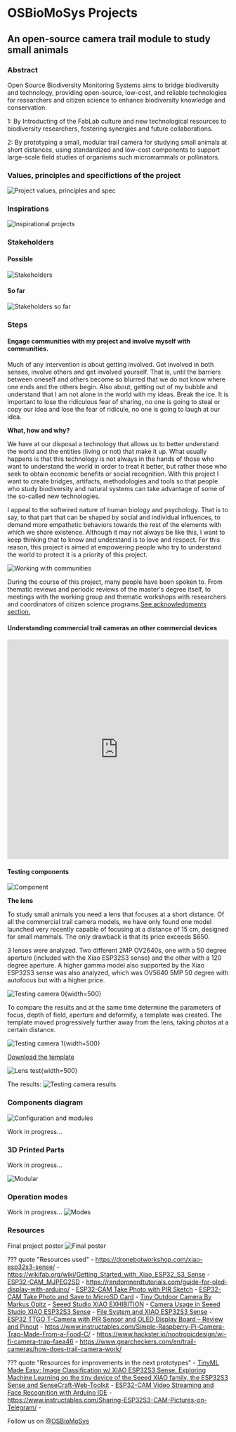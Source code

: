 # **OSBioMoSys Projects**

## An open-source camera trail module to study small animals

### Abstract

Open Source Biodiversity Monitoring Systems aims to bridge biodiversity and technology, providing open-source, low-cost, and reliable technologies for researchers and citizen science to enhance biodiversity knowledge and conservation.

1: By Introducting of the FabLab culture and new technological resources to biodiversity researchers, fostering synergies and future collaborations.

2: By prototyping a small, modular trail camera for studying small animals at short distances, using standardized and low-cost components to support large-scale field studies of organisms such micromammals or pollinators.


### Values, principles and specifictions of the project

![Project values, principles and spec](../images/MP_ProjectValuesPrincipleSpecs.jpg)

### Inspirations

![Inspirational projects](../images/MP_inspirations.jpg)

### Stakeholders

#### Possible
![Stakeholders](../images/MP_possibleStakeholders.jpg)

#### So far
![Stakeholders so far](../images/MP_Stackholders_sofar.PNG)


### Steps

#### Engage communities with my project and involve myself with communities.

Much of any intervention is about getting involved. Get involved in both senses, involve others and get involved yourself. That is, until the barriers between oneself and others become so blurred that we do not know where one ends and the others begin. Also about, getting out of my bubble and understand that I am not alone in the world with my ideas. Break the ice. It is important to lose the ridiculous fear of sharing, no one is going to steal or copy our idea and lose the fear of ridicule, no one is going to laugh at our idea.

**What, how and why?**

We have at our disposal a technology that allows us to better understand the world and the entities (living or not) that make it up. What usually happens is that this technology is not always in the hands of those who want to understand the world in order to treat it better, but rather those who seek to obtain economic benefits or social recognition. With this project I want to create bridges, artifacts, methodologies and tools so that people who study biodiversity and natural systems can take advantage of some of the so-called new technologies.

I appeal to the softwired nature of human biology and psychology. That is to say, to that part that can be shaped by social and individual influences, to demand more empathetic behaviors towards the rest of the elements with which we share existence. Although it may not always be like this, I want to keep thinking that to know and understand is to love and respect. For this reason, this project is aimed at empowering people who try to understand the world to protect it is a priority of this project.

![Working with communities](../images/MP_communities.PNG)

During the course of this project, many people have been spoken to. From thematic reviews and periodic reviews of the master's degree itself, to meetings with the working group and thematic workshops with researchers and coordinators of citizen science programs.[See acknowledgments section.](../masterProject/MP-05-PeopleAcknowledgments.md) 


#### Understanding commercial trail cameras an other commercial devices

<iframe src="https://www.youtube.com/embed/Bn4BHyr0K_U?si=WTkQIoIbWOFq3Q-m" 
frameborder="0"
width="100%"
height="500"
allowfullscreen="true"
mozallowfullscreen="true"
webkitallowfullscreen="true">
</iframe>


#### Testing components

![Component](../images/MP_Components.JPG)


**The lens**

To study small animals you need a lens that focuses at a short distance. Of all the commercial trail camera models, we have only found one model launched very recently capable of focusing at a distance of 15 cm, designed for small mammals. The only drawback is that its price exceeds $650.

3 lenses were analyzed. Two different 2MP OV2640s, one with a 50 degree aperture (included with the Xiao ESP32S3 sense) and the other with a 120 degree aperture. A higher gamma model also supported by the Xiao ESP32S3 sense was also analyzed, which was OV5640 5MP 50 degree with autofocus but with a higher price.

![Testing camera 0](../images/MP_TestingCameras0.PNG){width=500}

To compare the results and at the same time determine the parameters of focus, depth of field, aperture and deformity, a template was created. The template moved progressively further away from the lens, taking photos at a certain distance.

![Testing camera 1](../images/MP_TestingCameras.PNG){width=500}

[Download the template](../files/CameraTesterTemplate.pdf)

![Lens test](../images/MP_CameraTest_template.PNG){width=500}

The results:
![Testing camera results](../images/MP_TestingCamerasResults.PNG)

### Components diagram

![Configuration and modules](../images/MP_ModulesConfiguration.JPG)

Work in progress...

### 3D Printed Parts

Work in progress...

![Modular](../images/MP_ModularSystem.JPG)

### Operation modes

Work in progress...
![Modes](../images/MP_Modes.JPG)

### Resources

Final project poster
![Final poster](../images/CameraTrapPoster_v170624.jpg)


??? quote "Resources used"
    - https://dronebotworkshop.com/xiao-esp32s3-sense/
    - https://wikifab.org/wiki/Getting_Started_with_Xiao_ESP32_S3_Sense
    - [ESP32-CAM_MJPEG2SD](https://github.com/s60sc/ESP32-CAM_MJPEG2SD?tab=readme-ov-file#motion-detection-by-camera)
    - https://randomnerdtutorials.com/guide-for-oled-display-with-arduino/
    - [ESP32-CAM Take Photo with PIR Sketch](https://randomnerdtutorials.com/esp32-cam-pir-motion-detector-photo-capture/)
    - [ESP32-CAM Take Photo and Save to MicroSD Card](https://randomnerdtutorials.com/esp32-cam-take-photo-save-microsd-card/)
    - [Tiny Outdoor Camera By Markus Opitz](https://www.instructables.com/Tiny-Outdoor-Camera/)
    - [Seeed Studio XIAO EXHIBITION](https://wiki.seeedstudio.com/xiao_topic_page/)
    - [Camera Usage in Seeed Studio XIAO ESP32S3 Sense](https://wiki.seeedstudio.com/xiao_esp32s3_camera_usage/#taking-photos-with-the-camera)
    - [File System and XIAO ESP32S3 Sense](https://wiki.seeedstudio.com/xiao_esp32s3_sense_filesystem/)
    - [ESP32 TTGO T-Camera with PIR Sensor and OLED Display Board – Review and Pinout](https://makeradvisor.com/esp32-ttgo-t-camera-pir-sensor-oled/)
    - https://www.instructables.com/Simple-Raspberry-Pi-Camera-Trap-Made-From-a-Food-C/
    - https://www.hackster.io/nootropicdesign/wi-fi-camera-trap-faea46
    - https://www.gearcheckers.com/en/trail-cameras/how-does-trail-camera-work/
    
    
    
    
??? quote "Resources for improvements in the next prototypes"
    - [TinyML Made Easy: Image Classification w/ XIAO ESP32S3 Sense. Exploring Machine Learning on the tiny device of the Seeed XIAO family, the ESP32S3 Sense and SenseCraft-Web-Toolkit](https://www.hackster.io/mjrobot/tinyml-made-easy-image-classification-w-xiao-esp32s3-sense-cb42ae)
    - [ESP32-CAM Video Streaming and Face Recognition with Arduino IDE](https://randomnerdtutorials.com/esp32-cam-video-streaming-face-recognition-arduino-ide/)
    - https://www.instructables.com/Sharing-ESP32S3-CAM-Pictures-on-Telegram/
    - 


   
    

















Follow us on [@OSBioMoSys](https://www.instagram.com/osbiomosys/)